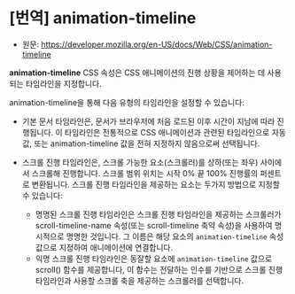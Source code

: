 # [번역] animation-timeline 
- 원문: https://developer.mozilla.org/en-US/docs/Web/CSS/animation-timeline

**animation-timeline** CSS 속성은 CSS 애니메이션의 진행 상황을 제어하는 데 사용되는 타임라인을 지정합니다.

animation-timeline을 통해 다음 유형의 타임라인을 설정할 수 있습니다:

- 기본 문서 타임라인은, 문서가 브라우저에 처음 로드된 이후 시간이 지남에 따라 진행됩니다. 이 타임라인은 전통적으로 CSS 애니메이션과 관련된 타임라인으로 자동 값, 또는 animation-timeline 값을 전혀 지정하지 않음으로써 선택됩니다.
- 스크롤 진행 타임라인은, 스크롤 가능한 요소(스크롤러)를 상하(또는 좌우) 사이에서 스크롤해 진행합니다. 스크롤 범위 위치는 시작 0% 끝 100% 진행률의 퍼센트로 변환됩니다. 스크롤 진행 타임라인을 제공하는 요소는 두가지 방법으로 지정할 수 있습니다:

  - 명명된 스크롤 진행 타임라인은 스크롤 진행 타임라인을 제공하는 스크롤러가 scroll-timeline-name 속성(또는 scroll-timeline 축약 속성)을 사용하여 명시적으로 명명한 것입니다. 그 이름은 해당 요소의 `animation-timeline` 속성 값으로 지정하여 애니메이션에 연결합니다.
  - 익명 스크롤 진행 타임라인은 동잘할 요소에 `animation-timeline` 값으로 scroll() 함수를 제공합니다, 이 함수는 전달하는 인수를 기반으로 스크롤 진행 타임라인과 사용할 스크롤 축을 제공하는 스크롤러를 선택합니다.
